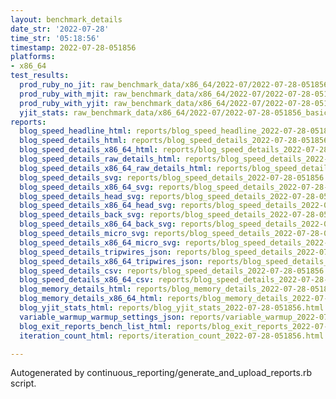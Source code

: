 ```yaml
---
layout: benchmark_details
date_str: '2022-07-28'
time_str: '05:18:56'
timestamp: 2022-07-28-051856
platforms:
- x86_64
test_results:
  prod_ruby_no_jit: raw_benchmark_data/x86_64/2022-07/2022-07-28-051856_basic_benchmark_prod_ruby_no_jit.json
  prod_ruby_with_mjit: raw_benchmark_data/x86_64/2022-07/2022-07-28-051856_basic_benchmark_prod_ruby_with_mjit.json
  prod_ruby_with_yjit: raw_benchmark_data/x86_64/2022-07/2022-07-28-051856_basic_benchmark_prod_ruby_with_yjit.json
  yjit_stats: raw_benchmark_data/x86_64/2022-07/2022-07-28-051856_basic_benchmark_yjit_stats.json
reports:
  blog_speed_headline_html: reports/blog_speed_headline_2022-07-28-051856.html
  blog_speed_details_html: reports/blog_speed_details_2022-07-28-051856.html
  blog_speed_details_x86_64_html: reports/blog_speed_details_2022-07-28-051856.x86_64.html
  blog_speed_details_raw_details_html: reports/blog_speed_details_2022-07-28-051856.raw_details.html
  blog_speed_details_x86_64_raw_details_html: reports/blog_speed_details_2022-07-28-051856.x86_64.raw_details.html
  blog_speed_details_svg: reports/blog_speed_details_2022-07-28-051856.svg
  blog_speed_details_x86_64_svg: reports/blog_speed_details_2022-07-28-051856.x86_64.svg
  blog_speed_details_head_svg: reports/blog_speed_details_2022-07-28-051856.head.svg
  blog_speed_details_x86_64_head_svg: reports/blog_speed_details_2022-07-28-051856.x86_64.head.svg
  blog_speed_details_back_svg: reports/blog_speed_details_2022-07-28-051856.back.svg
  blog_speed_details_x86_64_back_svg: reports/blog_speed_details_2022-07-28-051856.x86_64.back.svg
  blog_speed_details_micro_svg: reports/blog_speed_details_2022-07-28-051856.micro.svg
  blog_speed_details_x86_64_micro_svg: reports/blog_speed_details_2022-07-28-051856.x86_64.micro.svg
  blog_speed_details_tripwires_json: reports/blog_speed_details_2022-07-28-051856.tripwires.json
  blog_speed_details_x86_64_tripwires_json: reports/blog_speed_details_2022-07-28-051856.x86_64.tripwires.json
  blog_speed_details_csv: reports/blog_speed_details_2022-07-28-051856.csv
  blog_speed_details_x86_64_csv: reports/blog_speed_details_2022-07-28-051856.x86_64.csv
  blog_memory_details_html: reports/blog_memory_details_2022-07-28-051856.html
  blog_memory_details_x86_64_html: reports/blog_memory_details_2022-07-28-051856.x86_64.html
  blog_yjit_stats_html: reports/blog_yjit_stats_2022-07-28-051856.html
  variable_warmup_warmup_settings_json: reports/variable_warmup_2022-07-28-051856.warmup_settings.json
  blog_exit_reports_bench_list_html: reports/blog_exit_reports_2022-07-28-051856.bench_list.html
  iteration_count_html: reports/iteration_count_2022-07-28-051856.html

---
```

Autogenerated by continuous_reporting/generate_and_upload_reports.rb script.
